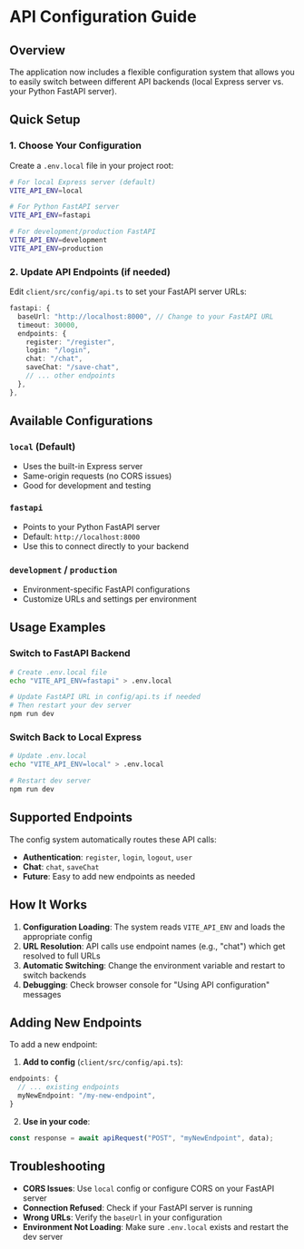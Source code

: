 # API Configuration Guide

## Overview
The application now includes a flexible configuration system that allows you to easily switch between different API backends (local Express server vs. your Python FastAPI server).

## Quick Setup

### 1. Choose Your Configuration
Create a `.env.local` file in your project root:

```bash
# For local Express server (default)
VITE_API_ENV=local

# For Python FastAPI server
VITE_API_ENV=fastapi

# For development/production FastAPI
VITE_API_ENV=development
VITE_API_ENV=production
```

### 2. Update API Endpoints (if needed)
Edit `client/src/config/api.ts` to set your FastAPI server URLs:

```typescript
fastapi: {
  baseUrl: "http://localhost:8000", // Change to your FastAPI URL
  timeout: 30000,
  endpoints: {
    register: "/register",
    login: "/login", 
    chat: "/chat",
    saveChat: "/save-chat",
    // ... other endpoints
  },
},
```

## Available Configurations

### `local` (Default)
- Uses the built-in Express server
- Same-origin requests (no CORS issues)
- Good for development and testing

### `fastapi`
- Points to your Python FastAPI server
- Default: `http://localhost:8000`
- Use this to connect directly to your backend

### `development` / `production`
- Environment-specific FastAPI configurations
- Customize URLs and settings per environment

## Usage Examples

### Switch to FastAPI Backend
```bash
# Create .env.local file
echo "VITE_API_ENV=fastapi" > .env.local

# Update FastAPI URL in config/api.ts if needed
# Then restart your dev server
npm run dev
```

### Switch Back to Local Express
```bash
# Update .env.local
echo "VITE_API_ENV=local" > .env.local

# Restart dev server
npm run dev
```

## Supported Endpoints
The config system automatically routes these API calls:

- **Authentication**: `register`, `login`, `logout`, `user`
- **Chat**: `chat`, `saveChat`
- **Future**: Easy to add new endpoints as needed

## How It Works

1. **Configuration Loading**: The system reads `VITE_API_ENV` and loads the appropriate config
2. **URL Resolution**: API calls use endpoint names (e.g., "chat") which get resolved to full URLs
3. **Automatic Switching**: Change the environment variable and restart to switch backends
4. **Debugging**: Check browser console for "Using API configuration" messages

## Adding New Endpoints

To add a new endpoint:

1. **Add to config** (`client/src/config/api.ts`):
```typescript
endpoints: {
  // ... existing endpoints
  myNewEndpoint: "/my-new-endpoint",
}
```

2. **Use in your code**:
```typescript
const response = await apiRequest("POST", "myNewEndpoint", data);
```

## Troubleshooting

- **CORS Issues**: Use `local` config or configure CORS on your FastAPI server
- **Connection Refused**: Check if your FastAPI server is running
- **Wrong URLs**: Verify the `baseUrl` in your configuration
- **Environment Not Loading**: Make sure `.env.local` exists and restart the dev server